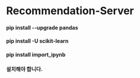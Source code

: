 # Recommendation-Server

#### pip install --upgrade pandas
#### pip install -U scikit-learn
#### pip install import_ipynb
#### 설치해야 합니다.
